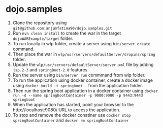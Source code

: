 # dojo.samples

1. Clone the repository using `git@github.com:anjumfatima90/dojo.samples.git`
2. Run `mvn clean install` to create the war in the target `dojoWARExample/target` folder.
3. To run locally in wlp folder, create a server using `bin/server create` command.
4. Then place the war in `wlp/usr/servers/defaultServer/dropins/spring` folder.
5. Update the `wlp/usr/servers/defaultServer/server.xml` file by adding `jsp.2-3` and `springBoot-2.0` features.
6. Run the server using `bin/server run` commmand from wlp folder.
7. To run the application using docker container, create a docker image using `docker build -t springboot .` from the application folder.
8. Then run the spring boot application in a docker container using `docker run -d --name springBootContainer -p 9080:9080 -p 9443:9443 springboot`
9. When the application has started, point your browser to the http://localhost:9080/ URL to access the application.
10. To stop and remove the docker conatiner use `docker stop springBootContainer` and `docker rm springBootContainer`
